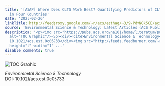 ```yaml
---
title: '[ASAP] Where Does CLTS Work Best? Quantifying Predictors of CLTS Performance
  in Four Countries'
date: '2021-02-26'
linkTitle: http://feedproxy.google.com/~r/acs/esthag/~3/9-PdvNGk5CE/acs.est.0c05733
source: 'Environmental Science & Technology: Latest Articles (ACS Publications)'
description: '<p><img src="https://pubs.acs.org/na101/home/literatum/publisher/achs/journals/content/esthag/0/esthag.ahead-of-print/acs.est.0c05733/20210226/images/medium/es0c05733_0004.gif"
  alt="TOC Graphic"/></p><div><cite>Environmental Science & Technology</cite></div><div>DOI:
  10.1021/acs.est.0c05733</div><img src="http://feeds.feedburner.com/~r/acs/esthag/~4/9-PdvNGk5CE"
  height="1" width="1" ...'
disable_comments: true
---
```

<p><img src="https://pubs.acs.org/na101/home/literatum/publisher/achs/journals/content/esthag/0/esthag.ahead-of-print/acs.est.0c05733/20210226/images/medium/es0c05733_0004.gif" alt="TOC Graphic"/></p><div><cite>Environmental Science & Technology</cite></div><div>DOI: 10.1021/acs.est.0c05733</div><img src="http://feeds.feedburner.com/~r/acs/esthag/~4/9-PdvNGk5CE" height="1" width="1" ...